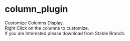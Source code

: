 # column_plugin
Customize Columns Display. <br>
Right Click on the columns to customize. <br>
If you are Interested please download from Stable Branch.
